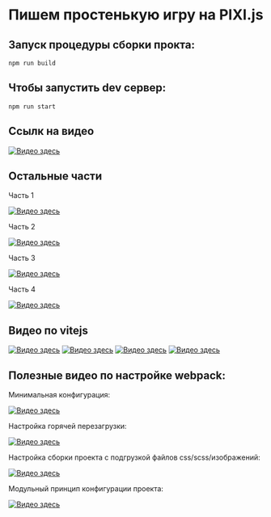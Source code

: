 # Пишем простенькую игру на PIXI.js


## Запуск процедуры сборки прокта:

    npm run build

## Чтобы запустить dev сервер:

    npm run start 

## Ссылк на видео

[![Видео здесь](https://img.youtube.com/vi/c_Exh0AKDpw/0.jpg)](https://www.youtube.com/watch?v=c_Exh0AKDpw)
    
    
## Остальные части

Часть 1

[![Видео здесь](https://img.youtube.com/vi/uWVXDLRmKq0/0.jpg)](https://www.youtube.com/watch?v=uWVXDLRmKq0)

Часть 2

[![Видео здесь](https://img.youtube.com/vi/PyR9ejwMgEU/0.jpg)](https://www.youtube.com/watch?v=PyR9ejwMgEU)

Часть 3

[![Видео здесь](https://img.youtube.com/vi/CsA1NJ6lQ3Q/0.jpg)](https://www.youtube.com/watch?v=CsA1NJ6lQ3Q)

Часть 4

[![Видео здесь](https://img.youtube.com/vi/G73RghD6mPQ/0.jpg)](https://www.youtube.com/watch?v=G73RghD6mPQ)
    
    
## Видео по vitejs

[![Видео здесь](https://img.youtube.com/vi/wIEauCguZGI/0.jpg)](https://www.youtube.com/watch?v=wIEauCguZGI)
[![Видео здесь](https://img.youtube.com/vi/t98Q9hliZZo/0.jpg)](https://www.youtube.com/watch?v=t98Q9hliZZo)
[![Видео здесь](https://img.youtube.com/vi/aMzCDR_MHF0/0.jpg)](https://www.youtube.com/watch?v=aMzCDR_MHF0)
[![Видео здесь](https://img.youtube.com/vi/TZN6dC7ZOs0/0.jpg)](https://www.youtube.com/watch?v=TZN6dC7ZOs0)


## Полезные видео по настройке webpack:


Минимальная конфигурация:

[![Видео здесь](https://img.youtube.com/vi/unEl3Hezwpw/0.jpg)](https://www.youtube.com/watch?v=unEl3Hezwpw)

Настройка горячей перезагрузки:

[![Видео здесь](https://img.youtube.com/vi/oOpzkF2nU0s/0.jpg)](https://www.youtube.com/watch?v=oOpzkF2nU0s)

Настройка сборки проекта с подгрузкой файлов css/scss/изображений:

[![Видео здесь](https://img.youtube.com/vi/3B-NGZmMe-Y/0.jpg)](https://www.youtube.com/watch?v=3B-NGZmMe-Y)

Модульный принцип конфигурации проекта:

[![Видео здесь](https://img.youtube.com/vi/fnUqyWyG5kk/0.jpg)](https://www.youtube.com/watch?v=fnUqyWyG5kk)
